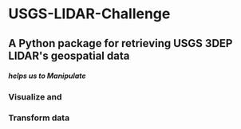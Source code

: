 # USGS-LIDAR-Challenge
## A Python package for retrieving USGS 3DEP LIDAR's geospatial data 
##### helps us to Manipulate 
  ### Visualize and 
  ### Transform data
  
